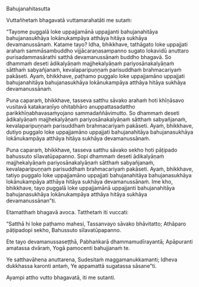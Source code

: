 Bahujanahitasutta

Vuttañhetaṁ bhagavatā vuttamarahatāti me sutaṁ:

“Tayome puggalā loke uppajjamānā uppajjanti bahujanahitāya bahujanasukhāya lokānukampāya atthāya hitāya sukhāya devamanussānaṁ. Katame tayo? Idha, bhikkhave, tathāgato loke uppajjati arahaṁ sammāsambuddho vijjācaraṇasampanno sugato lokavidū anuttaro purisadammasārathi satthā devamanussānaṁ buddho bhagavā. So dhammaṁ deseti ādikalyāṇaṁ majjhekalyāṇaṁ pariyosānakalyāṇaṁ sātthaṁ sabyañjanaṁ, kevalaparipuṇṇaṁ parisuddhaṁ brahmacariyaṁ pakāseti. Ayaṁ, bhikkhave, paṭhamo puggalo loke uppajjamāno uppajjati bahujanahitāya bahujanasukhāya lokānukampāya atthāya hitāya sukhāya devamanussānaṁ.

Puna caparaṁ, bhikkhave, tasseva satthu sāvako arahaṁ hoti khīṇāsavo vusitavā katakaraṇīyo ohitabhāro anuppattasadattho parikkhīṇabhavasaṁyojano sammadaññāvimutto. So dhammaṁ deseti ādikalyāṇaṁ majjhekalyāṇaṁ pariyosānakalyāṇaṁ sātthaṁ sabyañjanaṁ, kevalaparipuṇṇaṁ parisuddhaṁ brahmacariyaṁ pakāseti. Ayaṁ, bhikkhave, dutiyo puggalo loke uppajjamāno uppajjati bahujanahitāya bahujanasukhāya lokānukampāya atthāya hitāya sukhāya devamanussānaṁ.

Puna caparaṁ, bhikkhave, tasseva satthu sāvako sekho hoti pāṭipado bahussuto sīlavatūpapanno. Sopi dhammaṁ deseti ādikalyāṇaṁ majjhekalyāṇaṁ pariyosānakalyāṇaṁ sātthaṁ sabyañjanaṁ, kevalaparipuṇṇaṁ parisuddhaṁ brahmacariyaṁ pakāseti. Ayaṁ, bhikkhave, tatiyo puggalo loke uppajjamāno uppajjati bahujanahitāya bahujanasukhāya lokānukampāya atthāya hitāya sukhāya devamanussānaṁ. Ime kho, bhikkhave, tayo puggalā loke uppajjamānā uppajjanti bahujanahitāya bahujanasukhāya lokānukampāya atthāya hitāya sukhāya devamanussānan”ti.

Etamatthaṁ bhagavā avoca. Tatthetaṁ iti vuccati:

“Satthā hi loke paṭhamo mahesi,
Tassanvayo sāvako bhāvitatto;
Athāparo pāṭipadopi sekho,
Bahussuto sīlavatūpapanno.

Ete tayo devamanussaseṭṭhā,
Pabhaṅkarā dhammamudīrayantā;
Apāpuranti amatassa dvāraṁ,
Yogā pamocenti bahujjanaṁ te.

Ye satthavāhena anuttarena,
Sudesitaṁ maggamanukkamanti;
Idheva dukkhassa karonti antaṁ,
Ye appamattā sugatassa sāsane”ti.

Ayampi attho vutto bhagavatā, iti me sutanti.